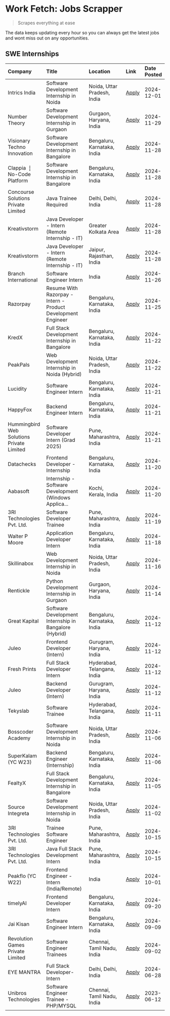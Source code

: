 # Work Fetch: Jobs Scrapper
> Scrapes everything at ease

The data keeps updating every hour so you can always get the latest jobs and wont miss out on any opportunities.

## SWE Internships
<!--START_SECTION:workfetch-->
| Company                                   | Title                                                        | Location                    | Link                                                                                                                                                                                                                                        | Date Posted   |
|:------------------------------------------|:-------------------------------------------------------------|:----------------------------|:--------------------------------------------------------------------------------------------------------------------------------------------------------------------------------------------------------------------------------------------|:--------------|
| Intrics India                             | Software Development Internship in Noida                     | Noida, Uttar Pradesh, India | [Apply](https://in.linkedin.com/jobs/view/software-development-internship-in-noida-at-intrics-india-4088621201?position=33&pageNum=0&refId=4QtS2xmvdIonXgZJ1xfzfQ%3D%3D&trackingId=JB97CdJMGCu1uVDY3iGRjQ%3D%3D)                            | 2024-12-01    |
| Number Theory                             | Software Development Internship in Gurgaon                   | Gurgaon, Haryana, India     | [Apply](https://in.linkedin.com/jobs/view/software-development-internship-in-gurgaon-at-number-theory-4087550503?position=28&pageNum=0&refId=4QtS2xmvdIonXgZJ1xfzfQ%3D%3D&trackingId=ike8z1oSaaZR4WYmB2Wu8Q%3D%3D)                          | 2024-11-29    |
| Visionary Techno Innovation               | Software Development Internship in Bangalore                 | Bengaluru, Karnataka, India | [Apply](https://in.linkedin.com/jobs/view/software-development-internship-in-bangalore-at-visionary-techno-innovation-4086916247?position=9&pageNum=0&refId=4QtS2xmvdIonXgZJ1xfzfQ%3D%3D&trackingId=pqJCziiWK8Te4vKAaIsQsQ%3D%3D)           | 2024-11-28    |
| Clappia ⢸ No-Code Platform                | Software Development Internship in Bangalore                 | Bengaluru, Karnataka, India | [Apply](https://in.linkedin.com/jobs/view/software-development-internship-in-bangalore-at-clappia-%E2%A2%B8-no-code-platform-4086916232?position=23&pageNum=0&refId=4QtS2xmvdIonXgZJ1xfzfQ%3D%3D&trackingId=IwMxvjdCJTw2Mc4sesRFKg%3D%3D)   | 2024-11-28    |
| Concourse Solutions Private Limited       | Java Trainee Required                                        | Delhi, Delhi, India         | [Apply](https://in.linkedin.com/jobs/view/java-trainee-required-at-concourse-solutions-private-limited-4087289970?position=30&pageNum=0&refId=4QtS2xmvdIonXgZJ1xfzfQ%3D%3D&trackingId=ygsScIVqMfiYSAqKfYJ1AQ%3D%3D)                         | 2024-11-28    |
| Kreativstorm                              | Java Developer - Intern (Remote Internship - IT)             | Greater Kolkata Area        | [Apply](https://in.linkedin.com/jobs/view/java-developer-intern-remote-internship-it-at-kreativstorm-4087221036?position=47&pageNum=0&refId=4QtS2xmvdIonXgZJ1xfzfQ%3D%3D&trackingId=OPKoRFDjLeccCqudRZbZ7w%3D%3D)                           | 2024-11-28    |
| Kreativstorm                              | Java Developer - Intern (Remote Internship - IT)             | Jaipur, Rajasthan, India    | [Apply](https://in.linkedin.com/jobs/view/java-developer-intern-remote-internship-it-at-kreativstorm-4087216561?position=54&pageNum=0&refId=4QtS2xmvdIonXgZJ1xfzfQ%3D%3D&trackingId=iaqPq9T9vnsm8Bh%2Bqd5I%2BQ%3D%3D)                       | 2024-11-28    |
| Branch International                      | Software Engineer Intern                                     | India                       | [Apply](https://in.linkedin.com/jobs/view/software-engineer-intern-at-branch-international-4054425650?position=41&pageNum=0&refId=4QtS2xmvdIonXgZJ1xfzfQ%3D%3D&trackingId=R67yhjgpHK%2F7j0a4Eg2qOQ%3D%3D)                                   | 2024-11-26    |
| Razorpay                                  | Resume With Razorpay - Intern - Product Development Engineer | Bengaluru, Karnataka, India | [Apply](https://in.linkedin.com/jobs/view/resume-with-razorpay-intern-product-development-engineer-at-razorpay-4082644771?position=37&pageNum=0&refId=4QtS2xmvdIonXgZJ1xfzfQ%3D%3D&trackingId=keR3Vk6%2FqvQLAssTC5EOAg%3D%3D)               | 2024-11-25    |
| KredX                                     | Full Stack Development Internship in Bangalore               | Bengaluru, Karnataka, India | [Apply](https://in.linkedin.com/jobs/view/full-stack-development-internship-in-bangalore-at-kredx-4082021747?position=25&pageNum=0&refId=4QtS2xmvdIonXgZJ1xfzfQ%3D%3D&trackingId=XbDajL%2BXEQKkDytDM7Eidw%3D%3D)                            | 2024-11-22    |
| PeakPals                                  | Web Development Internship in Noida (Hybrid)                 | Noida, Uttar Pradesh, India | [Apply](https://in.linkedin.com/jobs/view/web-development-internship-in-noida-hybrid-at-peakpals-4082025102?position=53&pageNum=0&refId=4QtS2xmvdIonXgZJ1xfzfQ%3D%3D&trackingId=qAtUuL3C3kOpV1wes09OXg%3D%3D)                               | 2024-11-22    |
| Lucidity                                  | Software Engineer Intern                                     | Bengaluru, Karnataka, India | [Apply](https://in.linkedin.com/jobs/view/software-engineer-intern-at-lucidity-4081805788?position=14&pageNum=0&refId=4QtS2xmvdIonXgZJ1xfzfQ%3D%3D&trackingId=K1u0DXRdtk16JOlz8ZUJpg%3D%3D)                                                 | 2024-11-21    |
| HappyFox                                  | Backend Engineer Intern                                      | Bengaluru, Karnataka, India | [Apply](https://in.linkedin.com/jobs/view/backend-engineer-intern-at-happyfox-4079265240?position=48&pageNum=0&refId=4QtS2xmvdIonXgZJ1xfzfQ%3D%3D&trackingId=whimm30WEe380dGUPb3FWg%3D%3D)                                                  | 2024-11-21    |
| Hummingbird Web Solutions Private Limited | Software Developer Intern (Grad 2025)                        | Pune, Maharashtra, India    | [Apply](https://in.linkedin.com/jobs/view/software-developer-intern-grad-2025-at-hummingbird-web-solutions-private-limited-4079796998?position=57&pageNum=0&refId=4QtS2xmvdIonXgZJ1xfzfQ%3D%3D&trackingId=q3pM6v4%2BpxX6oRWa%2F3Z7yA%3D%3D) | 2024-11-21    |
| Datachecks                                | Frontend Developer - Internship                              | Bengaluru, Karnataka, India | [Apply](https://in.linkedin.com/jobs/view/frontend-developer-internship-at-datachecks-4078365869?position=38&pageNum=0&refId=4QtS2xmvdIonXgZJ1xfzfQ%3D%3D&trackingId=5EXicoc0N14E0OsQMqq39Q%3D%3D)                                          | 2024-11-20    |
| Aabasoft                                  | Internship - Software Development (Windows Applica...        | Kochi, Kerala, India        | [Apply](https://in.linkedin.com/jobs/view/internship-software-development-windows-applica-at-aabasoft-4080986188?position=52&pageNum=0&refId=4QtS2xmvdIonXgZJ1xfzfQ%3D%3D&trackingId=OCp1o5AHB2Gg6Pl0iTG%2F4A%3D%3D)                        | 2024-11-20    |
| 3RI Technologies Pvt. Ltd.                | Software Developer Trainee                                   | Pune, Maharashtra, India    | [Apply](https://in.linkedin.com/jobs/view/software-developer-trainee-at-3ri-technologies-pvt-ltd-4080283578?position=26&pageNum=0&refId=4QtS2xmvdIonXgZJ1xfzfQ%3D%3D&trackingId=ww6yda6VqihAluUIxeO3%2Bw%3D%3D)                             | 2024-11-19    |
| Walter P Moore                            | Application Developer Intern                                 | Bengaluru, Karnataka, India | [Apply](https://in.linkedin.com/jobs/view/application-developer-intern-at-walter-p-moore-4077126811?position=20&pageNum=0&refId=4QtS2xmvdIonXgZJ1xfzfQ%3D%3D&trackingId=FN0XoLckXpHA0Ag5tau3rA%3D%3D)                                       | 2024-11-18    |
| Skillinabox                               | Web Development Internship in Noida                          | Noida, Uttar Pradesh, India | [Apply](https://in.linkedin.com/jobs/view/web-development-internship-in-noida-at-skillinabox-4077783016?position=19&pageNum=0&refId=4QtS2xmvdIonXgZJ1xfzfQ%3D%3D&trackingId=BqOJpi1W9609ZeGPSqLcog%3D%3D)                                   | 2024-11-16    |
| Rentickle                                 | Python Development Internship in Gurgaon                     | Gurgaon, Haryana, India     | [Apply](https://in.linkedin.com/jobs/view/python-development-internship-in-gurgaon-at-rentickle-4075922770?position=18&pageNum=0&refId=4QtS2xmvdIonXgZJ1xfzfQ%3D%3D&trackingId=mleCibv%2FpBaIjEw03Cvo6g%3D%3D)                              | 2024-11-14    |
| Great Kapital                             | Software Development Internship in Bangalore (Hybrid)        | Bengaluru, Karnataka, India | [Apply](https://in.linkedin.com/jobs/view/software-development-internship-in-bangalore-hybrid-at-great-kapital-4074322094?position=24&pageNum=0&refId=4QtS2xmvdIonXgZJ1xfzfQ%3D%3D&trackingId=PcaYeJko1v61pQT%2FxcqIig%3D%3D)               | 2024-11-12    |
| Juleo                                     | Frontend Developer (Intern)                                  | Gurugram, Haryana, India    | [Apply](https://in.linkedin.com/jobs/view/frontend-developer-intern-at-juleo-4072443159?position=29&pageNum=0&refId=4QtS2xmvdIonXgZJ1xfzfQ%3D%3D&trackingId=IzCLPzWUYb56a151neBF%2FQ%3D%3D)                                                 | 2024-11-12    |
| Fresh Prints                              | Full Stack Developer Intern                                  | Hyderabad, Telangana, India | [Apply](https://in.linkedin.com/jobs/view/full-stack-developer-intern-at-fresh-prints-4074759619?position=34&pageNum=0&refId=4QtS2xmvdIonXgZJ1xfzfQ%3D%3D&trackingId=XzudTt%2BWOvQSakCmiEuKXw%3D%3D)                                        | 2024-11-12    |
| Juleo                                     | Backend Developer (Intern)                                   | Gurugram, Haryana, India    | [Apply](https://in.linkedin.com/jobs/view/backend-developer-intern-at-juleo-4072437848?position=49&pageNum=0&refId=4QtS2xmvdIonXgZJ1xfzfQ%3D%3D&trackingId=ypzj3TCSVstj2n4kHxJdnA%3D%3D)                                                    | 2024-11-12    |
| Tekyslab                                  | Software Trainee                                             | Hyderabad, Telangana, India | [Apply](https://in.linkedin.com/jobs/view/software-trainee-at-tekyslab-4074128169?position=46&pageNum=0&refId=4QtS2xmvdIonXgZJ1xfzfQ%3D%3D&trackingId=fOoEI02YEMzXzeDAlL4OtQ%3D%3D)                                                         | 2024-11-11    |
| Bosscoder Academy                         | Software Development Internship in Noida                     | Noida, Uttar Pradesh, India | [Apply](https://in.linkedin.com/jobs/view/software-development-internship-in-noida-at-bosscoder-academy-4070090866?position=7&pageNum=0&refId=4QtS2xmvdIonXgZJ1xfzfQ%3D%3D&trackingId=Wmap60bz4ZipnNR7Q1tcHw%3D%3D)                         | 2024-11-06    |
| SuperKalam (YC W23)                       | Backend Engineer (Internship)                                | Bengaluru, Karnataka, India | [Apply](https://in.linkedin.com/jobs/view/backend-engineer-internship-at-superkalam-yc-w23-4069134451?position=27&pageNum=0&refId=4QtS2xmvdIonXgZJ1xfzfQ%3D%3D&trackingId=FgpDKW3xIOBbUu5FiDY9ZQ%3D%3D)                                     | 2024-11-06    |
| FealtyX                                   | Full Stack Development Internship in Bangalore               | Bengaluru, Karnataka, India | [Apply](https://in.linkedin.com/jobs/view/full-stack-development-internship-in-bangalore-at-fealtyx-4067118640?position=40&pageNum=0&refId=4QtS2xmvdIonXgZJ1xfzfQ%3D%3D&trackingId=qgT0dxD6gK%2BNavmbuFtmYg%3D%3D)                          | 2024-11-05    |
| Source Integreta                          | Software Development Internship in Noida                     | Noida, Uttar Pradesh, India | [Apply](https://in.linkedin.com/jobs/view/software-development-internship-in-noida-at-source-integreta-4066120527?position=12&pageNum=0&refId=4QtS2xmvdIonXgZJ1xfzfQ%3D%3D&trackingId=FhP71%2Bn34M4kGfQB%2BXIxBg%3D%3D)                     | 2024-11-02    |
| 3RI Technologies Pvt. Ltd.                | Trainee Software Engineer                                    | Pune, Maharashtra, India    | [Apply](https://in.linkedin.com/jobs/view/trainee-software-engineer-at-3ri-technologies-pvt-ltd-4048233384?position=36&pageNum=0&refId=4QtS2xmvdIonXgZJ1xfzfQ%3D%3D&trackingId=UY3ar2i4kHPdWP%2FSyGuxTw%3D%3D)                              | 2024-10-15    |
| 3RI Technologies Pvt. Ltd.                | Java Full Stack Development Intern                           | Pune, Maharashtra, India    | [Apply](https://in.linkedin.com/jobs/view/java-full-stack-development-intern-at-3ri-technologies-pvt-ltd-4048231995?position=45&pageNum=0&refId=4QtS2xmvdIonXgZJ1xfzfQ%3D%3D&trackingId=YI5%2FYEYLDMmbZ7rnLKwP4A%3D%3D)                     | 2024-10-15    |
| Peakflo (YC W22)                          | Frontend Engineer - Intern (India/Remote)                    | India                       | [Apply](https://in.linkedin.com/jobs/view/frontend-engineer-intern-india-remote-at-peakflo-yc-w22-4037729755?position=5&pageNum=0&refId=4QtS2xmvdIonXgZJ1xfzfQ%3D%3D&trackingId=34p%2F9X6%2FwLpUwlZqF5NVJw%3D%3D)                           | 2024-10-01    |
| timelyAI                                  | Frontend Developer Intern                                    | Bengaluru, Karnataka, India | [Apply](https://in.linkedin.com/jobs/view/frontend-developer-intern-at-timelyai-4030925040?position=11&pageNum=0&refId=4QtS2xmvdIonXgZJ1xfzfQ%3D%3D&trackingId=SIIuwyhg%2F8UZXOc8hMzl%2BA%3D%3D)                                            | 2024-09-20    |
| Jai Kisan                                 | Software Engineer Intern                                     | Bengaluru, Karnataka, India | [Apply](https://in.linkedin.com/jobs/view/software-engineer-intern-at-jai-kisan-4024075360?position=44&pageNum=0&refId=4QtS2xmvdIonXgZJ1xfzfQ%3D%3D&trackingId=SVjFyGZ19o8AYRgapMWx1A%3D%3D)                                                | 2024-09-09    |
| Revolution Games Private Limited          | Software Engineer Trainees                                   | Chennai, Tamil Nadu, India  | [Apply](https://in.linkedin.com/jobs/view/software-engineer-trainees-at-revolution-games-private-limited-4015912927?position=43&pageNum=0&refId=4QtS2xmvdIonXgZJ1xfzfQ%3D%3D&trackingId=HYw8p0z8vQC4%2BNA8wjDhpw%3D%3D)                     | 2024-09-02    |
| EYE MANTRA                                | Full Stack Developer- Intern                                 | Delhi, Delhi, India         | [Apply](https://in.linkedin.com/jobs/view/full-stack-developer-intern-at-eye-mantra-3960988037?position=59&pageNum=0&refId=4QtS2xmvdIonXgZJ1xfzfQ%3D%3D&trackingId=hsnS7vpxMGNmwd469pr4vA%3D%3D)                                            | 2024-06-28    |
| Unibros Technologies                      | Software Engineer Trainee - PHP/MYSQL                        | Chennai, Tamil Nadu, India  | [Apply](https://in.linkedin.com/jobs/view/software-engineer-trainee-php-mysql-at-unibros-technologies-3656599241?position=55&pageNum=0&refId=4QtS2xmvdIonXgZJ1xfzfQ%3D%3D&trackingId=AR5lgYOLWLBHtn2nfw8qGw%3D%3D)                          | 2023-06-12    |
<!--END_SECTION:workfetch-->
